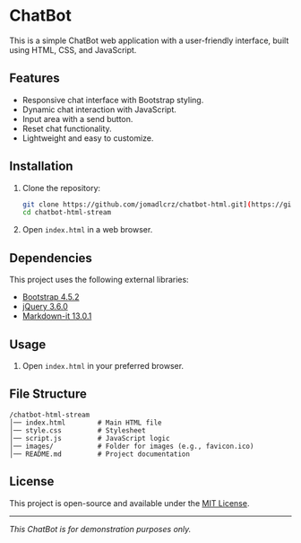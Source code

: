 # ChatBot

This is a simple ChatBot web application with a user-friendly interface, built using HTML, CSS, and JavaScript.

## Features

- Responsive chat interface with Bootstrap styling.
- Dynamic chat interaction with JavaScript.
- Input area with a send button.
- Reset chat functionality.
- Lightweight and easy to customize.

## Installation

1. Clone the repository:

   ```sh
   git clone https://github.com/jomadlcrz/chatbot-html.git](https://github.com/jomadlcrz/chatbot-html-stream.git
   cd chatbot-html-stream
   ```

2. Open `index.html` in a web browser.

## Dependencies

This project uses the following external libraries:

- [Bootstrap 4.5.2](https://getbootstrap.com/)
- [jQuery 3.6.0](https://jquery.com/)
- [Markdown-it 13.0.1](https://github.com/markdown-it/markdown-it)

## Usage

1. Open `index.html` in your preferred browser.

## File Structure

```
/chatbot-html-stream
│── index.html        # Main HTML file
│── style.css         # Stylesheet
│── script.js         # JavaScript logic
│── images/           # Folder for images (e.g., favicon.ico)
│── README.md         # Project documentation
```

## License

This project is open-source and available under the [MIT License](LICENSE).

---

*This ChatBot is for demonstration purposes only.*
